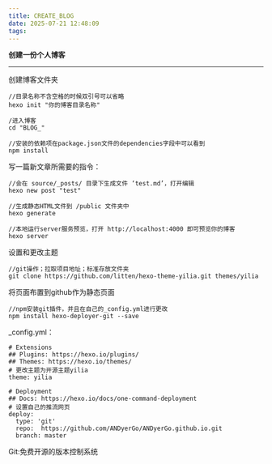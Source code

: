 ```yaml
---
title: CREATE_BLOG
date: 2025-07-21 12:48:09
tags:
---
```


**创建一份个人博客**

------

创建博客文件夹

```
//目录名称不含空格的时候双引号可以省略
hexo init "你的博客目录名称"

/进入博客
cd "BLOG_"

//安装的依赖项在package.json文件的dependencies字段中可以看到
npm install 
```



写一篇新文章所需要的指令：

```
//会在 source/_posts/ 目录下生成文件 ‘test.md’，打开编辑
hexo new post "test" 

//生成静态HTML文件到 /public 文件夹中
hexo generate  

//本地运行server服务预览，打开 http://localhost:4000 即可预览你的博客
hexo server        
```



设置和更改主题

```
//git操作；拉取项目地址；标准存放文件夹
git clone https://github.com/litten/hexo-theme-yilia.git themes/yilia
```

将页面布置到github作为静态页面

```
//npm安装git插件，并且在自己的_config.yml进行更改
npm install hexo-deployer-git --save
```

_config.yml：

```
# Extensions
## Plugins: https://hexo.io/plugins/
## Themes: https://hexo.io/themes/
# 更改主题为开源主题yilia
theme: yilia

# Deployment
## Docs: https://hexo.io/docs/one-command-deployment
# 设置自己的推流网页
deploy:
  type: 'git'
  repo:  https://github.com/ANDyerGo/ANDyerGo.github.io.git
  branch: master
```























Git:免费开源的版本控制系统

